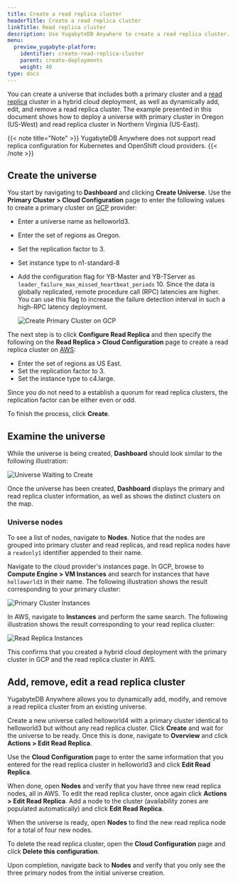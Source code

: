```yaml
---
title: Create a read replica cluster
headerTitle: Create a read replica cluster
linkTitle: Read replica cluster
description: Use YugabyteDB Anywhere to create a read replica cluster.
menu:
  preview_yugabyte-platform:
    identifier: create-read-replica-cluster
    parent: create-deployments
    weight: 40
type: docs
---
```


You can create a universe that includes both a primary cluster and a [read replica](../../../architecture/docdb-replication/read-replicas/) cluster in a hybrid cloud deployment, as well as dynamically add, edit, and remove a read replica cluster. The example presented in this document shows how to deploy a universe with primary cluster in Oregon (US-West) and read replica cluster in Northern Virginia (US-East).

{{< note title="Note" >}}
YugabyteDB Anywhere does not support read replica configuration for Kubernetes and OpenShift cloud providers.
{{< /note >}}

## Create the universe

You start by navigating to **Dashboard** and clicking **Create Universe**. Use the **Primary Cluster > Cloud Configuration** page to enter the following values to create a primary cluster on [GCP](../../configure-yugabyte-platform/set-up-cloud-provider/gcp/) provider:

- Enter a universe name as helloworld3.
- Enter the set of regions as Oregon.
- Set the replication factor to 3.
- Set instance type to n1-standard-8
- Add the configuration flag for YB-Master and YB-TServer as `leader_failure_max_missed_heartbeat_periods` 10. Since the data is globally replicated, remote procedure call (RPC) latencies are higher. You can use this flag to increase the failure detection interval in such a high-RPC latency deployment.<br>

  ![Create Primary Cluster on GCP](/images/ee/primary-cluster-creation.png)

The next step is to click **Configure Read Replica** and then specify the following on the **Read Replica > Cloud Configuration** page to create a read replica cluster on [AWS](../../configure-yugabyte-platform/set-up-cloud-provider/aws/):

- Enter the set of regions as US East.
- Set the replication factor to 3.
- Set the instance type to c4.large.

Since you do not need to a establish a quorum for read replica clusters, the replication factor can be
either even or odd.

To finish the process, click **Create**.

## Examine the universe

While the universe is being created, **Dashboard** should look similar to the following illustration:

![Universe Waiting to Create](/images/ee/universe-waiting.png)

Once the universe has been created, **Dashboard** displays the primary and read replica cluster information, as well as shows the distinct clusters on the map.

### Universe nodes

To see a list of nodes, navigate to **Nodes**. Notice that the nodes are grouped into primary cluster and read replicas, and read replica nodes have a `readonly1` identifier appended to their name.

Navigate to the cloud provider's instances page. In GCP, browse to **Compute Engine > VM Instances** and search for instances that have `helloworld3` in their name. The following illustration shows the result corresponding to your primary cluster:

![Primary Cluster Instances](/images/ee/gcp-node-list.png)

In AWS, navigate to **Instances** and perform the same search. The following illustration shows the result corresponding to your read replica cluster:

![Read Replica Instances](/images/ee/aws-node-list.png)

This confirms that you created a hybrid cloud deployment with the primary cluster in GCP and the read replica cluster in AWS.

## Add, remove, edit a read replica cluster

YugabyteDB Anywhere allows you to dynamically add, modify, and remove a read replica cluster from an
existing universe.

Create a new universe called helloworld4 with a primary cluster identical to helloworld3 but without any read replica cluster. Click **Create** and wait for the universe to be ready. Once this is done,
navigate to **Overview** and click **Actions > Edit Read Replica**.

Use the **Cloud Configuration** page to enter the same information that you entered for the
read replica cluster in helloworld3 and click **Edit Read Replica**.

When done, open **Nodes** and verify that you have three new read replica nodes, all in AWS.
To edit the read replica cluster, once again click **Actions > Edit Read Replica**. Add a
node to the cluster (availability zones are populated automatically) and click
**Edit Read Replica**.

When the universe is ready, open **Nodes** to find the new read replica node for a
total of four new nodes.

To delete the read replica cluster, open the **Cloud Configuration** page and click **Delete
this configuration**.

Upon completion, navigate back to **Nodes** and verify that you only see the three primary nodes from the initial universe creation.
